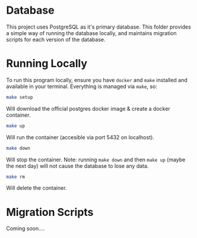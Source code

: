 # Database

This project uses PostgreSQL as it's primary database. This folder provides a simple way of running the database 
locally, and maintains migration scripts for each version of the database.

# Running Locally

To run this program locally, ensure you have `docker` and `make` installed and available in your terminal. Everything is managed via `make`, so:

```bash
make setup
```

Will download the official postgres docker image & create a docker container.

```bash
make up
```

Will run the container (accesible via port 5432 on localhost).


```bash
make down
```

Will stop the container. Note: running `make down` and then `make up` (maybe the next day) will not cause the
database to lose any data.


```bash
make rm
```

Will delete the container.


# Migration Scripts

Coming soon....
